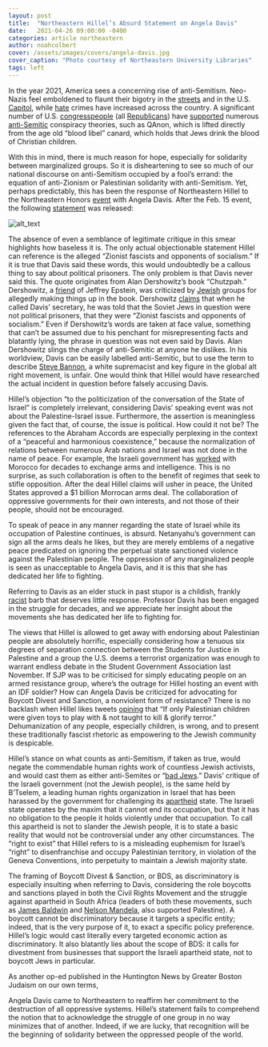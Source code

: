 ```yaml
---
layout: post
title:  "Northeastern Hillel’s Absurd Statement on Angela Davis"
date:   2021-04-26 09:00:00 -0400
categories: article northeastern
author: noahcolbert
cover: /assets/images/covers/angela-davis.jpg
cover_caption: "Photo courtesy of Northeastern University Libraries"
tags: left
---
```


In the year 2021, America sees a concerning rise of anti-Semitism. Neo-Nazis feel emboldened to flaunt their bigotry in the [streets](https://www.washingtonpost.com/news/local/wp/2017/08/13/heres-what-a-neo-nazi-rally-looks-like-in-2017-america/) and in the U.S. [Capitol](https://www.timesofisrael.com/holocaust-denying-neo-nazis-among-the-trump-supporters-who-stormed-us-capitol/), while [hate](https://www.cbsnews.com/news/anti-semitic-incidents-on-rise/) crimes have increased across the country. A significant number of U.S. [congresspeople](https://nymag.com/intelligencer/2020/09/qanon-republican-party-congress.html) (all [Republicans](https://www.cnn.com/2021/02/04/politics/house-vote-marjorie-taylor-greene-committee-assignments/index.html)) have [supported](https://www.businessinsider.com/racist-great-replacement-conspiracy-far-alt-right-gop-mainstream-2020-9) numerous [anti-Semitic](https://www.dailykos.com/stories/2019/1/23/1828527/-How-the-cultural-Marxism-hoax-began-and-why-it-s-spreading-into-the-mainstream) conspiracy theories, such as QAnon, which is lifted directly from the age old “blood libel” canard, which holds that Jews drink the blood of Christian children. 

With this in mind, there is much reason for hope, especially for solidarity between marginalized groups. So it is disheartening to see so much of our national discourse on anti-Semitism occupied by a fool’s errand: the equation of anti-Zionism or Palestinian solidarity with anti-Semitism. Yet, perhaps predictably, this has been the response of Northeastern Hillel to the Northeastern Honors [event](https://huntnewsnu.com/65269/campus/angela-davis-discusses-how-students-can-work-toward-a-liberated-future/) with Angela Davis. After the Feb. 15 event, the following [statement](https://twitter.com/NU_Hillel/status/1361688368376078337) was released: 

![alt_text](images/image1.png "image_tooltip")

The absence of even a semblance of legitimate critique in this smear highlights how baseless it is. The only actual objectionable statement Hillel can reference is the alleged “Zionist fascists and opponents of socialism.” If it is true that Davis said these words, this would undoubtedly be a callous thing to say about political prisoners. The only problem is that Davis never said this. The quote originates from Alan Dershowitz’s book “Chutzpah.” Dershowitz, a [friend](https://jacobinmag.com/2019/12/alan-dershowitz-donald-trump-jeffrey-epstein-israel-palestine) of Jeffrey Epstein, was criticized by [Jewish](https://web.archive.org/web/20200102154651/https://www.nytimes.com/1991/07/17/books/jewish-group-attacks-author-of-chutzpah.html) groups for allegedly making things up in the book. Dershowitz [claims](https://books.google.com/books?id=3jjNW-_TnusC&q=chutzpah+dershowitz+angela+davis&pg=PA81#v=snippet&q=chutzpah%20dershowitz%20angela%20davis&f=false) that when he called Davis’ secretary, he was told that the Soviet Jews in question were not political prisoners, that they were “Zionist fascists and opponents of socialism.” Even if Dershowitz’s words are taken at face value, something that can’t be assumed due to his penchant for misrepresenting facts and blatantly lying, the phrase in question was not even said by Davis. Alan Dershowitz slings the charge of anti-Semitic at anyone he dislikes. In his worldview, Davis can be easily labelled anti-Semitic, but to use the term to describe [Steve Bannon](https://www.alternet.org/2016/11/alan-dershowitz-ludicrously-defends-white-nationalist-stephen-bannon-against-anti/), a white supremacist and key figure in the global alt right movement, is unfair. One would think that Hillel would have researched the actual incident in question before falsely accusing Davis. 

Hillel’s objection “to the politicization of the conversation of the State of Israel” is completely irrelevant, considering Davis’ speaking event was not about the Palestine-Israel issue. Furthermore, the assertion is meaningless given the fact that, of course, the issue is political. How could it not be? The references to the Abraham Accords are especially perplexing in the context of a “peaceful and harmonious coexistence,” because the normalization of relations between numerous Arab nations and Israel was not done in the name of peace. For example, the Israeli government has [worked](https://www.nytimes.com/2020/12/10/world/middleeast/Israel-morocco-cooperation-history.html) with Morocco for decades to exchange arms and intelligence. This is no surprise, as such collaboration is often to the benefit of regimes that seek to stifle opposition. After the deal Hillel claims will usher in peace, the United States approved a $1 billion Morrocan arms deal. The collaboration of oppressive governments for their own interests, and not those of their people, should not be encouraged. 

To speak of peace in any manner regarding the state of Israel while its occupation of Palestine continues, is absurd. Netanyahu’s government can sign all the arms deals he likes, but they are merely emblems of a negative peace predicated on ignoring the perpetual state sanctioned violence against the Palestinian people. The oppression of any marginalized people is seen as unacceptable to Angela Davis, and it is this that she has dedicated her life to fighting. 

Referring to Davis as an elder stuck in past stupor is a childish, frankly[ racist](https://www.ferris.edu/jimcrow/mammies/) barb that deserves little response. Professor Davis has been engaged in the struggle for decades,  and we appreciate her insight about the movements she has dedicated her life to fighting for.

The views that Hillel is allowed to get away with endorsing about Palestinian people are absolutely horrific, especially considering how a tenuous six degrees of separation connection between the Students for Justice in Palestine and a group the U.S. deems a terrorist organization was enough to warrant endless debate in the Student Government Association last November. If SJP was to be criticised for simply educating people on an armed resistance group, where’s the outrage for Hillel hosting an event with an IDF soldier? How can Angela Davis be criticized for advocating for Boycott Divest and Sanction, a nonviolent form of resistance? There is no backlash when Hillel likes tweets [opining](https://twitter.com/StandWithUs/status/1361782408039829510) that “If only Palestinian children were given toys to play with & not taught to kill & glorify terror.” Dehumanization of any people, especially children, is wrong, and to present these traditionally fascist rhetoric as empowering to the Jewish community is despicable.

Hillel’s stance on what counts as anti-Semitism, if taken as true, would negate the commendable human rights work of countless Jewish activists, and would cast them as either anti-Semites or “[bad Jews](https://twitter.com/benshapiro/status/133918830073352192).” Davis’ critique of the Israeli government (not the Jewish people), is the same held by B’Tselem, a leading human rights organization in Israel that has been harassed by the government for challenging its [apartheid](https://www.btselem.org/publications/fulltext/202101_this_is_apartheid) state. The Israeli state operates by the maxim that it cannot end its occupation, but that it has no obligation to the people it holds violently under that occupation. To call this apartheid is not to slander the Jewish people, it is to state a basic reality that would not be controversial under any other circumstances. The “right to exist” that Hillel refers to is a misleading euphemism for Israel’s “right” to disenfranchise and occupy Palestinian territory, in violation of the Geneva Conventions, into perpetuity to maintain a Jewish majority  state.

The framing of Boycott Divest & Sanction, or BDS, as discriminatory is especially insulting when referring to Davis, considering the role boycotts and sanctions played in both the Civil Rights Movement and the struggle against apartheid in South Africa (leaders of both these movements, such as [James Baldwin](https://web.archive.org/web/20200519060626if_/https://www.thenation.com/article/archive/open-letter-born-again/) and [Nelson Mandela](https://www.timesofisrael.com/nelson-mandela-was-close-to-jews-resolutely-loyal-to-palestinians/), also supported Palestine). A boycott cannot be discriminatory because it targets a specific entity; indeed, that is the very purpose of it, to exact a specific policy preference. Hillel’s logic would cast literally every targeted economic action as discriminatory. It also blatantly lies about the scope of BDS: it calls for divestment from businesses that support the Israeli apartheid state, not to boycott Jews in particular. 

As another op-ed published in the Huntington News by Greater Boston Judaism on our own terms, 

Angela Davis came to Northeastern to reaffirm her commitment to the destruction of all oppressive systems. Hillel’s statement fails to comprehend the notion that to acknowledge the struggle of one group in no way minimizes that of another. Indeed, if we are lucky, that recognition will be the beginning of solidarity between the oppressed people of the world.
